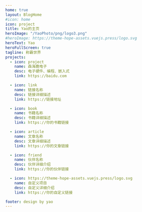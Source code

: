```yaml
---
home: true
layout: BlogHome
#icon: home
icon: project
title: Yao的主页
heroImage: "/YaoPhoto/png/logo3.png"
#heroImage: https://theme-hope-assets.vuejs.press/logo.svg
heroText: Yao
heroFullScreen: true
tagline: 称霸世界
projects:
  - icon: project
    name: 森海鹿电子
    desc: 电子硬件、编程、嵌入式
    link: https://baidu.com

  - icon: link
    name: 链接名称
    desc: 链接详细描述
    link: https://链接地址

  - icon: book
    name: 书籍名称
    desc: 书籍详细描述
    link: https://你的书籍链接

  - icon: article
    name: 文章名称
    desc: 文章详细描述
    link: https://你的文章链接

  - icon: friend
    name: 伙伴名称
    desc: 伙伴详细介绍
    link: https://你的伙伴链接

  - icon: https://theme-hope-assets.vuejs.press/logo.svg
    name: 自定义项目
    desc: 自定义详细介绍
    link: https://你的自定义链接

footer: design by yao
---
```


<!--
这是一个博客主页的案例。

要使用此布局，你应该在页面前端设置 `layout: BlogHome` 和 `home: true`。

相关配置文档请见 [博客主页](https://theme-hope.vuejs.press/zh/guide/blog/home.html)。
-->
